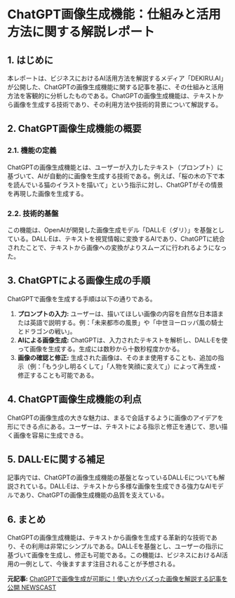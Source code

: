 # ChatGPT画像生成機能：仕組みと活用方法に関する解説レポート

## 1. はじめに

本レポートは、ビジネスにおけるAI活用方法を解説するメディア「DEKIRU.AI」が公開した、ChatGPTの画像生成機能に関する記事を基に、その仕組みと活用方法を客観的に分析したものである。ChatGPTの画像生成機能は、テキストから画像を生成する技術であり、その利用方法や技術的背景について解説する。

## 2. ChatGPT画像生成機能の概要

### 2.1. 機能の定義

ChatGPTの画像生成機能とは、ユーザーが入力したテキスト（プロンプト）に基づいて、AIが自動的に画像を生成する技術である。例えば、「桜の木の下で本を読んでいる猫のイラストを描いて」という指示に対し、ChatGPTがその情景を再現した画像を生成する。

### 2.2. 技術的基盤

この機能は、OpenAIが開発した画像生成モデル「DALL·E（ダリ）」を基盤としている。DALL·Eは、テキストを視覚情報に変換するAIであり、ChatGPTに統合されたことで、テキストから画像への変換がよりスムーズに行われるようになった。

## 3. ChatGPTによる画像生成の手順

ChatGPTで画像を生成する手順は以下の通りである。

1. **プロンプトの入力:** ユーザーは、描いてほしい画像の内容を自然な日本語または英語で説明する。例：「未来都市の風景」や「中世ヨーロッパ風の騎士とドラゴンの戦い」。
2. **AIによる画像生成:** ChatGPTは、入力されたテキストを解析し、DALL·Eを使って画像を生成する。生成には数秒から十数秒程度かかる。
3. **画像の確認と修正:** 生成された画像は、そのまま使用することも、追加の指示（例：「もう少し明るくして」「人物を笑顔に変えて」）によって再生成・修正することも可能である。

## 4. ChatGPT画像生成機能の利点

ChatGPTの画像生成の大きな魅力は、まるで会話するように画像のアイデアを形にできる点にある。ユーザーは、テキストによる指示と修正を通じて、思い描く画像を容易に生成できる。

## 5. DALL·Eに関する補足

記事内では、ChatGPTの画像生成機能の基盤となっているDALL·Eについても解説されている。DALL·Eは、テキストから多様な画像を生成できる強力なAIモデルであり、ChatGPTの画像生成機能の品質を支えている。

## 6. まとめ

ChatGPTの画像生成機能は、テキストから画像を生成する革新的な技術であり、その利用は非常にシンプルである。DALL·Eを基盤とし、ユーザーの指示に基づいて画像を生成し、修正も可能である。この機能は、ビジネスにおけるAI活用の一例として、今後ますます注目されることが予想される。



**元記事:** [ChatGPTで画像生成が可能に！使い方やバズった画像を解説する記事を公開 NEWSCAST](https://newscast.jp/news/7701799)